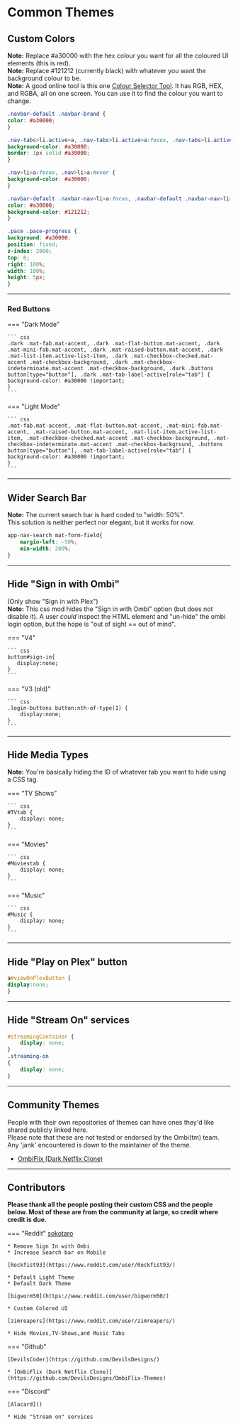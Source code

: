 # Common Themes

## Custom Colors

**Note:** Replace #a30000 with the hex colour you want for all the coloured UI elements (this is red).  
**Note:** Replace #121212 (currently black) with whatever you want the background colour to be.  
**Note:** A good online tool is this one [Colour Selector Tool](https://www.hexcolortool.com). It has RGB, HEX, and RGBA, all on one screen. You can use it to find the colour you want to change.

``` css
.navbar-default .navbar-brand {
color: #a30000;
}

.nav-tabs>li.active>a, .nav-tabs>li.active>a:focus, .nav-tabs>li.active>a:hover {
background-color: #a30000;
border: 1px solid #a30000;
}

.nav>li>a:focus, .nav>li>a:hover {
background-color: #a30000;
}

.navbar-default .navbar-nav>li>a:focus, .navbar-default .navbar-nav>li>a:hover {
color: #a30000;
background-color: #121212;
}

.pace .pace-progress {
background: #a30000;
position: fixed;
z-index: 2000;
top: 0;
right: 100%;
width: 100%;
height: 5px;
}
```

***

### Red Buttons

=== "Dark Mode"

    ``` css
    .dark .mat-fab.mat-accent, .dark .mat-flat-button.mat-accent, .dark .mat-mini-fab.mat-accent, .dark .mat-raised-button.mat-accent, .dark .mat-list-item.active-list-item, .dark .mat-checkbox-checked.mat-accent .mat-checkbox-background, .dark .mat-checkbox-indeterminate.mat-accent .mat-checkbox-background, .dark .buttons button[type="button"], .dark .mat-tab-label-active[role="tab"] {
    background-color: #a30000 !important;
    }
    ```

=== "Light Mode"

    ``` css
    .mat-fab.mat-accent, .mat-flat-button.mat-accent, .mat-mini-fab.mat-accent, .mat-raised-button.mat-accent, .mat-list-item.active-list-item, .mat-checkbox-checked.mat-accent .mat-checkbox-background, .mat-checkbox-indeterminate.mat-accent .mat-checkbox-background, .buttons button[type="button"], .mat-tab-label-active[role="tab"] {
    background-color: #a30000 !important;
    }
    ```

***

## Wider Search Bar

**Note:** The current search bar is hard coded to "width: 50%".  
This solution is neither perfect nor elegant, but it works for now.

``` css
app-nav-search mat-form-field{
    margin-left: -50%;
    min-width: 200%;
}
```

***

## Hide "Sign in with Ombi"

(Only show "Sign in with Plex")  
**Note:** This css mod hides the "Sign in with Ombi" option (but does not disable it). A user _could_ inspect the HTML element and "un-hide" the ombi login option, but the hope is "out of sight == out of mind".  

=== "V4"

    ``` css
    button#sign-in{
       display:none;
    }
    ```

=== "V3 (old)"

    ``` css
    .login-buttons button:nth-of-type(1) {
        display:none;
    }
    ```

***

## Hide Media Types

**Note:** You're basically hiding the ID of whatever tab you want to hide using a CSS tag.

=== "TV Shows"

    ``` css
    #TVtab {
        display: none;
    }
    ```

=== "Movies"

    ``` css
    #Moviestab {
        display: none;
    }
    ```

=== "Music"

    ``` css
    #Music {
        display: none;
    }
    ```

***

## Hide "Play on Plex" button

``` css
a#viewOnPlexButton {
display:none;
}
```

***

## Hide "Stream On" services

``` css
#streamingContainer {
    display: none;
}
.streaming-on
{
    display: none;
}
```

***

## Community Themes

People with their own repositories of themes can have ones they'd like shared publicly linked here.  
Please note that these are not tested or endorsed by the Ombi(tm) team. Any 'jank' encountered is down to the maintainer of the theme.

* [OmbiFlix (Dark Netflix Clone)](https://github.com/DevilsDesigns/OmbiFlix-Themes)

***

## Contributors

**Please thank all the people posting their custom CSS and the people below. Most of these are from the community at large, so credit where credit is due.**

=== "Reddit"
    [sokotaro](https://www.reddit.com/user/sokotaro/)  

    * Remove Sign In with Ombi
    * Increase Search bar on Mobile

    [Rockfist93](https://www.reddit.com/user/Rockfist93/)  

    * Default Light Theme
    * Default Dark Theme

    [bigworm50](https://www.reddit.com/user/bigworm50/)  

    * Custom Colored UI

    [zimreapers](https://www.reddit.com/user/zimreapers/)  

    * Hide Movies,TV-Shows,and Music Tabs

=== "Github"

    [DevilsCoder](https://github.com/DevilsDesigns/)  

    * [OmbiFlix (Dark Netflix Clone)](https://github.com/DevilsDesigns/OmbiFlix-Themes)

=== "Discord"

    [Alacard]()

    * Hide "Stream on" services
